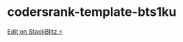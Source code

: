 # codersrank-template-bts1ku

[Edit on StackBlitz ⚡️](https://stackblitz.com/edit/codersrank-template-bts1ku)